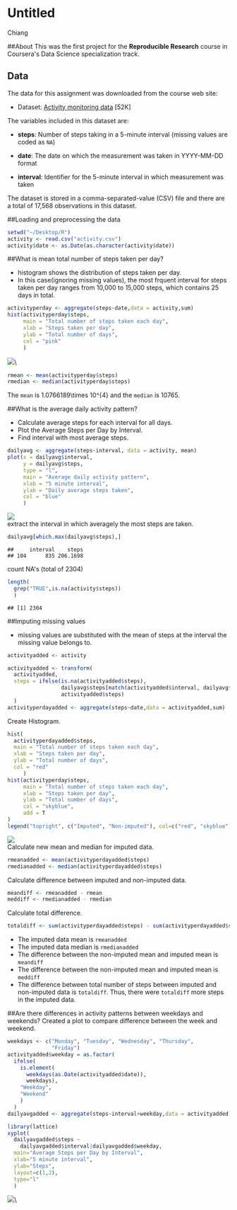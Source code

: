 # Untitled
Chiang  

##About
This was the first project for the **Reproducible Research** course in Coursera's Data Science specialization track. 

## Data
The data for this assignment was downloaded from the course web site:

* Dataset: [Activity monitoring data](https://d396qusza40orc.cloudfront.net/repdata%2Fdata%2Factivity.zip) [52K]

The variables included in this dataset are:

* **steps**: Number of steps taking in a 5-minute interval (missing
    values are coded as `NA`)

* **date**: The date on which the measurement was taken in YYYY-MM-DD
    format

* **interval**: Identifier for the 5-minute interval in which
    measurement was taken

The dataset is stored in a comma-separated-value (CSV) file and there are a total of 17,568 observations in this dataset.

##Loading and preprocessing the data

```r
setwd("~/Desktop/R")
activity <- read.csv("activity.csv")
activity$date <- as.Date(as.character(activity$date))
```

##What is mean total number of steps taken per day?
* histogram shows the distribution of steps taken per day.
* In this case(ignoring missing values), the most frquent interval for steps taken per day ranges from 10,000 to 15,000 steps, which contains 25 days in total. 

```r
activityperday <- aggregate(steps~date,data = activity,sum)
hist(activityperday$steps,
     main = "Total number of steps taken each day",
     xlab = "Steps taken per day",
     ylab = "Total number of days",
     col = "pink"
     )
```

![](PA1_template_files/figure-html/unnamed-chunk-2-1.png)\

```r
rmean <- mean(activityperday$steps)
rmedian <- median(activityperday$steps)
```
The `mean` is 1.0766189\times 10^{4} and the `median` is 10765.

##What is the average daily activity pattern?
* Calculate average steps for each interval for all days. 
* Plot the Average Steps per Day by Interval. 
* Find interval with most average steps. 

```r
dailyavg <- aggregate(steps~interval, data = activity, mean)
plot(x = dailyavg$interval,
     y = dailyavg$steps,
     type = "l", 
     main = "Average daily activity pattern",
     xlab = "5 minute interval",
     ylab = "Daily average steps taken",
     col = "blue"
     )
```

![](PA1_template_files/figure-html/unnamed-chunk-3-1.png)\
extract the interval in which averagely the most steps are taken.

```r
dailyavg[which.max(dailyavg$steps),]
```

```
##     interval    steps
## 104      835 206.1698
```
count NA's (total of 2304)

```r
length(
  grep("TRUE",is.na(activity$steps))
  )
```

```
## [1] 2304
```
##Imputing missing values
* missing values are substituted with the mean of steps at the interval the missing value belongs to.

```r
activityadded <- activity

activityadded <- transform(
  activityadded, 
  steps = ifelse(is.na(activityadded$steps), 
                 dailyavg$steps[match(activityadded$interval, dailyavg$interval)], 
                 activityadded$steps)
  )
activityperdayadded <- aggregate(steps~date,data = activityadded,sum)
```
Create Histogram.

```r
hist(
  activityperdayadded$steps,
  main = "Total number of steps taken each day",
  xlab = "Steps taken per day",
  ylab = "Total number of days",
  col = "red"
     )
hist(activityperday$steps,
     main = "Total number of steps taken each day",
     xlab = "Steps taken per day",
     ylab = "Total number of days",
     col = "skyblue",
     add = T
)
legend("topright", c("Imputed", "Non-imputed"), col=c("red", "skyblue"), lwd=4)
```

![](PA1_template_files/figure-html/unnamed-chunk-7-1.png)\
Calculate new mean and median for imputed data.

```r
rmeanadded <- mean(activityperdayadded$steps)
rmedianadded <- median(activityperdayadded$steps)
```
Calculate difference between imputed and non-imputed data.

```r
meandiff <- rmeanadded - rmean
meddiff <- rmedianadded - rmedian
```
Calculate total difference.

```r
totaldiff <- sum(activityperdayadded$steps) - sum(activityperdayadded$steps)
```

* The imputed data mean is `rmeanadded`
* The imputed data median is `rmedianadded`
* The difference between the non-imputed mean and imputed mean is `meandiff`
* The difference between the non-imputed mean and imputed mean is `meddiff`
* The difference between total number of steps between imputed and non-imputed data is `totaldiff`. Thus, there were `totaldiff` more steps in the imputed data.


##Are there differences in activity patterns between weekdays and weekends?
Created a plot to compare difference between the week and weekend. 

```r
weekdays <- c("Monday", "Tuesday", "Wednesday", "Thursday", 
              "Friday")
activityadded$weekday = as.factor(
  ifelse(
    is.element(
      weekdays(as.Date(activityadded$date)),
      weekdays),
    "Weekday", 
    "Weekend"
    )
  )
dailyavgadded <- aggregate(steps~interval+weekday,data = activityadded,mean)

library(lattice)
xyplot(
  dailyavgadded$steps ~ 
    dailyavgadded$interval|dailyavgadded$weekday, 
  main="Average Steps per Day by Interval",
  xlab="5 minute interval", 
  ylab="Steps",
  layout=c(1,2), 
  type="l"
  )
```

![](PA1_template_files/figure-html/unnamed-chunk-11-1.png)\


